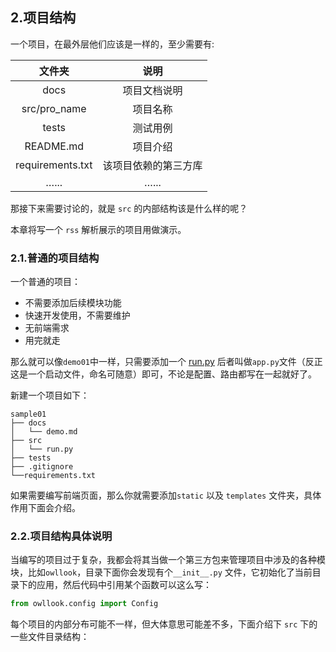 ## 2.项目结构

一个项目，在最外层他们应该是一样的，至少需要有:

|       文件夹        |     说明     |
| :--------------: | :--------: |
|       docs       |   项目文档说明   |
|   src/pro_name   |    项目名称    |
|      tests       |    测试用例    |
|    README.md     |    项目介绍    |
| requirements.txt | 该项目依赖的第三方库 |
|       …...       |    …...    |

那接下来需要讨论的，就是 `src` 的内部结构该是什么样的呢？

本章将写一个 `rss` 解析展示的项目用做演示。

### 2.1.普通的项目结构

一个普通的项目：

- 不需要添加后续模块功能
- 快速开发使用，不需要维护
- 无前端需求
- 用完就走

那么就可以像`demo01`中一样，只需要添加一个 [run.py](https://github.com/howie6879/Sanic-For-Pythoner/blob/master/examples/demo01/run.py) 后者叫做`app.py`文件（反正这是一个启动文件，命名可随意）即可，不论是配置、路由都写在一起就好了。

新建一个项目如下：

``` shell
sample01
├── docs
│   └── demo.md
├── src
│   └── run.py
├── tests
├── .gitignore
└──requirements.txt
```



如果需要编写前端页面，那么你就需要添加`static` 以及 `templates` 文件夹，具体作用下面会介绍。

### 2.2.项目结构具体说明

当编写的项目过于复杂，我都会将其当做一个第三方包来管理项目中涉及的各种模块，比如`owllook`，目录下面你会发现有个`__init__.py` 文件，它初始化了当前目录下的应用，然后代码中引用某个函数可以这么写：

```python
from owllook.config import Config
```

每个项目的内部分布可能不一样，但大体意思可能差不多，下面介绍下 `src` 下的一些文件目录结构：

